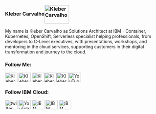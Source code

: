 ### Kleber Carvalho<a href="https://klebercarvalho.com" target="blank"><img align="center" src="https://cdn.jsdelivr.net/npm/simple-icons@3.0.1/icons/ibm.svg" alt="Kleber Carvalho" height="60" width="80" /></a>

My name is Kleber Carvalho as Solutions Architect at IBM - Container, Kubernetes, OpenShift, Serverless specialist helping professionals, from developers to C-Level executives, with presentations, workshops, and mentoring in the cloud services, supporting customers in their digital transformation and journey to the cloud.

<h3 align="left">Follow Me:</h3>
<p align="left">
<a href="https://twitter.com/kleber_carvalho" target="blank"><img align="center" src="https://cdn.jsdelivr.net/npm/simple-icons@3.0.1/icons/twitter.svg" alt="Kleber Carvalho" height="30" width="40" /></a>
<a href="http://br.linkedin.com/in/klebercarvalho" target="blank"><img align="center" src="https://cdn.jsdelivr.net/npm/simple-icons@3.0.1/icons/linkedin.svg" alt="Kleber Carvalho" height="30" width="40" /></a>
<a href="http://developerschool.com.br/facebook" target="blank"><img align="center" src="https://cdn.jsdelivr.net/npm/simple-icons@3.0.1/icons/facebook.svg" alt="Kleber Carvalho in Developer School" height="30" width="40" /></a><a href="http://developerschool.com.br/instagram" target="blank"><img align="center" src="https://cdn.jsdelivr.net/npm/simple-icons@3.0.1/icons/instagram.svg" alt="Kleber Carvalho in Developer School" height="30" width="40" /></a><a href="https://klebercarvalho.com" target="blank"><img align="center" src="https://cdn.jsdelivr.net/npm/simple-icons@3.0.1/icons/medium.svg" alt="Kleber Carvalho" height="30" width="40" /></a><a href="http://developerschool.com.br/youtube" target="blank"><img align="center" src="https://cdn.jsdelivr.net/npm/simple-icons@3.0.1/icons/youtube.svg" alt="YouTube" height="30" width="40" /></a>
</p>



<h3 align="left">Follow IBM Cloud:</h3>
<p align="left">
<a href="http://www.twitter.com/ibmcloud" target="blank"><img align="center" src="https://cdn.jsdelivr.net/npm/simple-icons@3.0.1/icons/twitter.svg" alt="twitter" height="30" width="40" /></a>
<a href="https://www.youtube.com/c/ibmcloud" target="blank"><img align="center" src="https://cdn.jsdelivr.net/npm/simple-icons@3.0.1/icons/youtube.svg" alt="YouTube" height="30" width="40" /></a>
<a href="https://www.linkedin.com/showcase/ibm-cloud" target="blank"><img align="center" src="https://cdn.jsdelivr.net/npm/simple-icons@3.0.1/icons/linkedin.svg" alt="IBM Cloud" height="30" width="40" /></a>
<a href="http://www.ibm.com/cloud" target="blank"><img align="center" src="https://cdn.jsdelivr.net/npm/simple-icons@3.0.1/icons/medium.svg" alt="IBM Cloud" height="30" width="40" /></a>
<a href="https://www.ibm.com/cloud/blog" target="blank"><img align="center" src="https://cdn.jsdelivr.net/npm/simple-icons@3.0.1/icons/blogger.svg" alt="IBM Cloud Blog" height="30" width="40" /></a>
</p>


